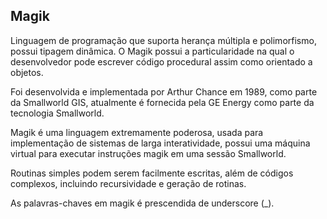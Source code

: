 ## Magik

Linguagem de programação que suporta herança múltipla e polimorfismo, possui tipagem dinâmica. O Magik possui a particularidade na qual o desenvolvedor pode escrever código procedural assim como orientado a objetos.

Foi desenvolvida e implementada por Arthur Chance em 1989, como parte da Smallworld GIS, atualmente é fornecida pela GE Energy como parte da tecnologia Smallworld.

Magik é uma linguagem extremamente poderosa, usada para implementação de sistemas de larga interatividade, possui uma máquina virtual para executar instruções magik em uma sessão Smallworld.

Routinas simples podem serem facilmente escritas, além de códigos complexos, incluindo recursividade e geração de rotinas. 

As palavras-chaves em magik é prescendida de underscore (_).




